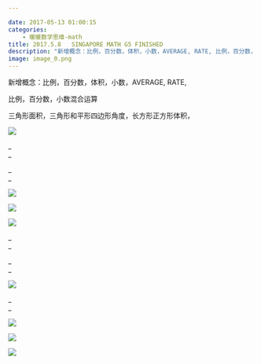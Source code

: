```yaml
---

date: 2017-05-13 01:00:15
categories:
    - 暖暖数学思维-math
title: 2017.5.8   SINGAPORE MATH G5 FINISHED
description: "新增概念：比例，百分数，体积，小数，AVERAGE, RATE, 比例，百分数，小数混合运算 三角形面积，三角形和平形四边形角度，长方形正方形体积， _ _ _ _ _ _ _ _ _ _"
image: image_0.png
---
```


新增概念：比例，百分数，体积，小数，AVERAGE, RATE,

比例，百分数，小数混合运算

三角形面积，三角形和平形四边形角度，长方形正方形体积，

  


![](image_0.png)

_  
_

_  
_

![](image_1.png)  
  
![](image_2.png)  
  
![](image_3.png)  
  


_  
_

_  
_

![](image_4.png)  
  


_  
_

![](image_5.png)  
  
![](image_6.png)  
  
![](image_7.png)